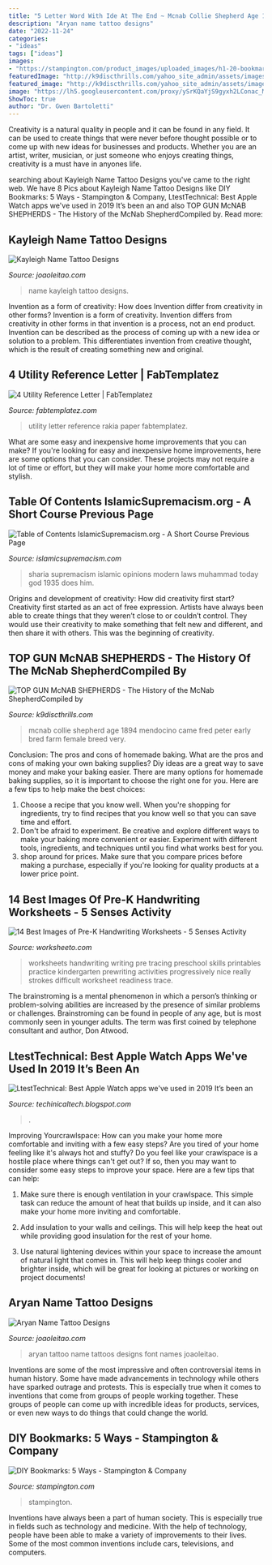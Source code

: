 ```yaml
---
title: "5 Letter Word With Ide At The End ~ Mcnab Collie Shepherd Age 1894 Mendocino Came Fred Peter Early Bred Farm Female Breed Very"
description: "Aryan name tattoo designs"
date: "2022-11-24"
categories:
- "ideas"
tags: ["ideas"]
images:
- "https://stampington.com/product_images/uploaded_images/h1-20-bookmarks-03-1.jpg"
featuredImage: "http://k9discthrills.com/yahoo_site_admin/assets/images/Alexanders_McNabs.85215232_std.jpg"
featured_image: "http://k9discthrills.com/yahoo_site_admin/assets/images/Alexanders_McNabs.85215232_std.jpg"
image: "https://lh5.googleusercontent.com/proxy/ySrKQaYjS9gyxh2LConac_MYYrkvyv99GhyQxVgDM9BghxFyJWdhKaaCnlq7_YRFvAjaE0W3Xm9NYb787dQylNm0D_PfdJZh3_w3sNhGYA=w1200-h630-p-k-no-nu"
ShowToc: true
author: "Dr. Gwen Bartoletti"
---
```



Creativity is a natural quality in people and it can be found in any field. It can be used to create things that were never before thought possible or to come up with new ideas for businesses and products. Whether you are an artist, writer, musician, or just someone who enjoys creating things, creativity is a must have in anyones life.

	

		
searching about Kayleigh Name Tattoo Designs you've came to the right web. We have 8 Pics about Kayleigh Name Tattoo Designs like DIY Bookmarks: 5 Ways - Stampington &amp; Company, LtestTechnical: Best Apple Watch apps we&#039;ve used in 2019 It’s been an and also TOP GUN McNAB SHEPHERDS - The History of the McNab ShepherdCompiled by. Read more:
		
    
## Kayleigh Name Tattoo Designs

<img loading=lazy src="https://www.joaoleitao.com/tattoo-name/files/female-names3/tattoo-design-name-kayleigh-24.png" onerror="this.onerror=null;this.src='https://tse1.mm.bing.net/th?id=OIP.qzITnGuyJgNfVdgNSFJCSwHaEE&amp;pid=15.1';" alt="Kayleigh Name Tattoo Designs">

_Source: joaoleitao.com_

>name kayleigh tattoo designs. 

	

Invention as a form of creativity: How does Invention differ from creativity in other forms?
Invention is a form of creativity. Invention differs from creativity in other forms in that invention is a process, not an end product. Invention can be described as the process of coming up with a new idea or solution to a problem. This differentiates invention from creative thought, which is the result of creating something new and original.

    
## 4 Utility Reference Letter | FabTemplatez

<img loading=lazy src="http://www.fabtemplatez.com/wp-content/uploads/2017/12/utility-reference-letter-53126-rakia-fshore-white-paper-utility-reference-letter1030728.jpg" onerror="this.onerror=null;this.src='https://tse2.mm.bing.net/th?id=OIP.qiPGZIUgBhKU3VDD2__8_gHaKe&amp;pid=15.1';" alt="4 Utility Reference Letter | FabTemplatez">

_Source: fabtemplatez.com_

>utility letter reference rakia paper fabtemplatez. 

	

What are some easy and inexpensive home improvements that you can make?
If you're looking for easy and inexpensive home improvements, here are some options that you can consider. These projects may not require a lot of time or effort, but they will make your home more comfortable and stylish.

    
## Table Of Contents IslamicSupremacism.org - A Short Course Previous Page

<img loading=lazy src="http://islamicsupremacism.com/Islamic_Supremacism/47_Modern_Jurists_&amp;_Sharia_Scholars_Opinions_on_IS&amp;J_files/pastedGraphic_1.png" onerror="this.onerror=null;this.src='https://tse3.mm.bing.net/th?id=OIP.jgEkr4nKTe6t0OdGo-vaZQAAAA&amp;pid=15.1';" alt="Table of Contents IslamicSupremacism.org - A Short Course Previous Page">

_Source: islamicsupremacism.com_

>sharia supremacism islamic opinions modern laws muhammad today god 1935 does him. 

	

Origins and development of creativity: How did creativity first start?
Creativity first started as an act of free expression. Artists have always been able to create things that they weren’t close to or couldn’t control. They would use their creativity to make something that felt new and different, and then share it with others. This was the beginning of creativity.

    
## TOP GUN McNAB SHEPHERDS - The History Of The McNab ShepherdCompiled By

<img loading=lazy src="http://k9discthrills.com/yahoo_site_admin/assets/images/Alexanders_McNabs.85215232_std.jpg" onerror="this.onerror=null;this.src='https://tse3.mm.bing.net/th?id=OIP.wzSIocNMm5IjYKoutL9WaQHaD5&amp;pid=15.1';" alt="TOP GUN McNAB SHEPHERDS - The History of the McNab ShepherdCompiled by">

_Source: k9discthrills.com_

>mcnab collie shepherd age 1894 mendocino came fred peter early bred farm female breed very. 

	

Conclusion: The pros and cons of homemade baking.
What are the pros and cons of making your own baking supplies? Diy ideas are a great way to save money and make your baking easier. There are many options for homemade baking supplies, so it is important to choose the right one for you. Here are a few tips to help make the best choices: 
1. Choose a recipe that you know well. When you're shopping for ingredients, try to find recipes that you know well so that you can save time and effort. 
2. Don't be afraid to experiment. Be creative and explore different ways to make your baking more convenient or easier. Experiment with different tools, ingredients, and techniques until you find what works best for you. 
3. shop around for prices. Make sure that you compare prices before making a purchase, especially if you're looking for quality products at a lower price point.

    
## 14 Best Images Of Pre-K Handwriting Worksheets - 5 Senses Activity

<img loading=lazy src="http://www.worksheeto.com/postpic/2010/04/pre-writing-tracing-worksheets_50245.jpg" onerror="this.onerror=null;this.src='https://tse2.mm.bing.net/th?id=OIP.-ES0PE5xgGZDfEnWpXNwZAHaKx&amp;pid=15.1';" alt="14 Best Images of Pre-K Handwriting Worksheets - 5 Senses Activity">

_Source: worksheeto.com_

>worksheets handwriting writing pre tracing preschool skills printables practice kindergarten prewriting activities progressively nice really strokes difficult worksheet readiness trace. 

	

The brainstroming is a mental phenomenon in which a person’s thinking or problem-solving abilities are increased by the presence of similar problems or challenges. Brainstroming can be found in people of any age, but is most commonly seen in younger adults. The term was first coined by telephone consultant and author, Don Atwood.

    
## LtestTechnical: Best Apple Watch Apps We&#039;ve Used In 2019 It’s Been An

<img loading=lazy src="https://lh5.googleusercontent.com/proxy/ySrKQaYjS9gyxh2LConac_MYYrkvyv99GhyQxVgDM9BghxFyJWdhKaaCnlq7_YRFvAjaE0W3Xm9NYb787dQylNm0D_PfdJZh3_w3sNhGYA=w1200-h630-p-k-no-nu" onerror="this.onerror=null;this.src='https://tse1.mm.bing.net/th?id=OIP.RpA6hGS32hc2VIVNEvtmXwHaEK&amp;pid=15.1';" alt="LtestTechnical: Best Apple Watch apps we&#039;ve used in 2019 It’s been an">

_Source: techinicaltech.blogspot.com_

>. 

	

Improving Yourcrawlspace: How can you make your home more comfortable and inviting with a few easy steps?
Are you tired of your home feeling like it's always hot and stuffy? Do you feel like your crawlspace is a hostile place where things can't get out? If so, then you may want to consider some easy steps to improve your space. Here are a few tips that can help:
1. Make sure there is enough ventilation in your crawlspace. This simple task can reduce the amount of heat that builds up inside, and it can also make your home more inviting and comfortable.

2. Add insulation to your walls and ceilings. This will help keep the heat out while providing good insulation for the rest of your home.

3. Use natural lightening devices within your space to increase the amount of natural light that comes in. This will help keep things cooler and brighter inside, which will be great for looking at pictures or working on project documents!

    
## Aryan Name Tattoo Designs

<img loading=lazy src="https://www.joaoleitao.com/tattoo-name/files/male-names1/tattoo-design-name-aryan-06.png" onerror="this.onerror=null;this.src='https://tse3.mm.bing.net/th?id=OIP.tjFA50JFpU7cj46qfWKX0gHaEW&amp;pid=15.1';" alt="Aryan Name Tattoo Designs">

_Source: joaoleitao.com_

>aryan tattoo name tattoos designs font names joaoleitao. 

	

Inventions are some of the most impressive and often controversial items in human history. Some have made advancements in technology while others have sparked outrage and protests. This is especially true when it comes to inventions that come from groups of people working together. These groups of people can come up with incredible ideas for products, services, or even new ways to do things that could change the world.

    
## DIY Bookmarks: 5 Ways - Stampington &amp; Company

<img loading=lazy src="https://stampington.com/product_images/uploaded_images/h1-20-bookmarks-03-1.jpg" onerror="this.onerror=null;this.src='https://tse1.mm.bing.net/th?id=OIP.mF-vwnAxZtzCiSrwjyCW3QHaLJ&amp;pid=15.1';" alt="DIY Bookmarks: 5 Ways - Stampington &amp; Company">

_Source: stampington.com_

>stampington. 

	

Inventions have always been a part of human society. This is especially true in fields such as technology and medicine. With the help of technology, people have been able to make a variety of improvements to their lives. Some of the most common inventions include cars, televisions, and computers.

